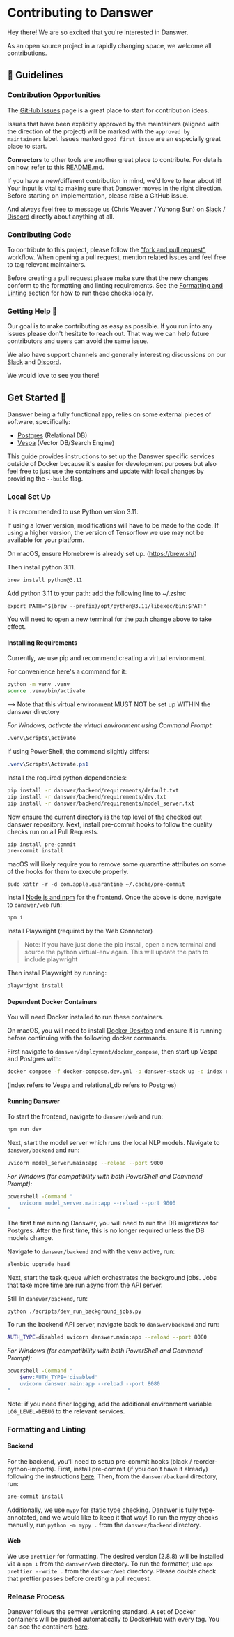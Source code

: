 <!-- DANSWER_METADATA={"link": "https://github.com/danswer-ai/danswer/blob/main/CONTRIBUTING.md"} -->

# Contributing to Danswer
Hey there! We are so excited that you're interested in Danswer.

As an open source project in a rapidly changing space, we welcome all contributions.


## 💃 Guidelines
### Contribution Opportunities
The [GitHub Issues](https://github.com/danswer-ai/danswer/issues) page is a great place to start for contribution ideas.

Issues that have been explicitly approved by the maintainers (aligned with the direction of the project)
will be marked with the `approved by maintainers` label.
Issues marked `good first issue` are an especially great place to start.

**Connectors** to other tools are another great place to contribute. For details on how, refer to this
[README.md](https://github.com/danswer-ai/danswer/blob/main/backend/danswer/connectors/README.md).

If you have a new/different contribution in mind, we'd love to hear about it!
Your input is vital to making sure that Danswer moves in the right direction.
Before starting on implementation, please raise a GitHub issue.

And always feel free to message us (Chris Weaver / Yuhong Sun) on 
[Slack](https://join.slack.com/t/danswer/shared_invite/zt-2afut44lv-Rw3kSWu6_OmdAXRpCv80DQ) / 
[Discord](https://discord.gg/TDJ59cGV2X) directly about anything at all. 


### Contributing Code
To contribute to this project, please follow the
["fork and pull request"](https://docs.github.com/en/get-started/quickstart/contributing-to-projects) workflow.
When opening a pull request, mention related issues and feel free to tag relevant maintainers.

Before creating a pull request please make sure that the new changes conform to the formatting and linting requirements.
See the [Formatting and Linting](#-formatting-and-linting) section for how to run these checks locally.


### Getting Help 🙋
Our goal is to make contributing as easy as possible. If you run into any issues please don't hesitate to reach out.
That way we can help future contributors and users can avoid the same issue.

We also have support channels and generally interesting discussions on our
[Slack](https://join.slack.com/t/danswer/shared_invite/zt-2afut44lv-Rw3kSWu6_OmdAXRpCv80DQ)
and 
[Discord](https://discord.gg/TDJ59cGV2X).

We would love to see you there!


## Get Started 🚀
Danswer being a fully functional app, relies on some external pieces of software, specifically:
- [Postgres](https://www.postgresql.org/) (Relational DB)
- [Vespa](https://vespa.ai/) (Vector DB/Search Engine)

This guide provides instructions to set up the Danswer specific services outside of Docker because it's easier for
development purposes but also feel free to just use the containers and update with local changes by providing the
`--build` flag.


### Local Set Up
It is recommended to use Python version 3.11.

If using a lower version, modifications will have to be made to the code.
If using a higher version, the version of Tensorflow we use may not be available for your platform.

On macOS, ensure Homebrew is already set up. (https://brew.sh/)

Then install python 3.11.
```bash
brew install python@3.11
```

Add python 3.11 to your path: add the following line to ~/.zshrc
```
export PATH="$(brew --prefix)/opt/python@3.11/libexec/bin:$PATH"
```

You will need to open a new terminal for the path change above to take effect.

#### Installing Requirements
Currently, we use pip and recommend creating a virtual environment.

For convenience here's a command for it:
```bash
python -m venv .venv
source .venv/bin/activate
```

--> Note that this virtual environment MUST NOT be set up WITHIN the danswer
directory

_For Windows, activate the virtual environment using Command Prompt:_
```bash
.venv\Scripts\activate
```
If using PowerShell, the command slightly differs:
```powershell
.venv\Scripts\Activate.ps1
```

Install the required python dependencies:
```bash
pip install -r danswer/backend/requirements/default.txt
pip install -r danswer/backend/requirements/dev.txt
pip install -r danswer/backend/requirements/model_server.txt
```

Now ensure the current directory is the top level of the checked out danswer repository.
Next, install pre-commit hooks to follow the quality checks run on all Pull Requests.
```bash
pip install pre-commit
pre-commit install
```

macOS will likely require you to remove some quarantine attributes on some of the hooks for them to execute properly.
```
sudo xattr -r -d com.apple.quarantine ~/.cache/pre-commit
```

Install [Node.js and npm](https://docs.npmjs.com/downloading-and-installing-node-js-and-npm) for the frontend.
Once the above is done, navigate to `danswer/web` run:
```bash
npm i
```

Install Playwright (required by the Web Connector)

> Note: If you have just done the pip install, open a new terminal and source the python virtual-env again.
This will update the path to include playwright

Then install Playwright by running:
```bash
playwright install
```


#### Dependent Docker Containers
You will need Docker installed to run these containers.

On macOS, you will need to install [Docker Desktop](https://www.docker.com/products/docker-desktop/) and 
ensure it is running before continuing with the following docker commands.

First navigate to `danswer/deployment/docker_compose`, then start up Vespa and Postgres with:
```bash
docker compose -f docker-compose.dev.yml -p danswer-stack up -d index relational_db
```
(index refers to Vespa and relational_db refers to Postgres)

#### Running Danswer
To start the frontend, navigate to `danswer/web` and run:
```bash
npm run dev
```

Next, start the model server which runs the local NLP models.
Navigate to `danswer/backend` and run:
```bash
uvicorn model_server.main:app --reload --port 9000
```
_For Windows (for compatibility with both PowerShell and Command Prompt):_
```bash
powershell -Command "
    uvicorn model_server.main:app --reload --port 9000
"
```

The first time running Danswer, you will need to run the DB migrations for Postgres.
After the first time, this is no longer required unless the DB models change.

Navigate to `danswer/backend` and with the venv active, run:
```bash
alembic upgrade head
```

Next, start the task queue which orchestrates the background jobs.
Jobs that take more time are run async from the API server.

Still in `danswer/backend`, run:
```bash
python ./scripts/dev_run_background_jobs.py
```

To run the backend API server, navigate back to `danswer/backend` and run:
```bash
AUTH_TYPE=disabled uvicorn danswer.main:app --reload --port 8080
```
_For Windows (for compatibility with both PowerShell and Command Prompt):_
```bash
powershell -Command "
    $env:AUTH_TYPE='disabled'
    uvicorn danswer.main:app --reload --port 8080 
"
```

Note: if you need finer logging, add the additional environment variable `LOG_LEVEL=DEBUG` to the relevant services.

### Formatting and Linting
#### Backend
For the backend, you'll need to setup pre-commit hooks (black / reorder-python-imports).
First, install pre-commit (if you don't have it already) following the instructions
[here](https://pre-commit.com/#installation).
Then, from the `danswer/backend` directory, run:
```bash
pre-commit install
```

Additionally, we use `mypy` for static type checking.
Danswer is fully type-annotated, and we would like to keep it that way! 
To run the mypy checks manually, run `python -m mypy .` from the `danswer/backend` directory.


#### Web
We use `prettier` for formatting. The desired version (2.8.8) will be installed via a `npm i` from the `danswer/web` directory. 
To run the formatter, use `npx prettier --write .` from the `danswer/web` directory.
Please double check that prettier passes before creating a pull request.


### Release Process
Danswer follows the semver versioning standard.
A set of Docker containers will be pushed automatically to DockerHub with every tag.
You can see the containers [here](https://hub.docker.com/search?q=danswer%2F).
